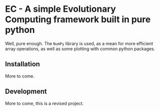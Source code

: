 # EC - A simple Evolutionary Computing framework built in pure python
Well, pure enough.
The `NumPy` library is used, as a mean for more efficient array operations, as well as some plotting with common python packages.

## Installation
More to come.

## Development
More to come, this is a revised project.
